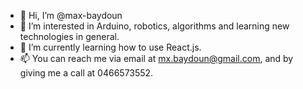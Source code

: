 - 👋 Hi, I’m @max-baydoun
- 👀 I’m interested in Arduino, robotics, algorithms and learning new technologies in general.
- 🌱 I’m currently learning how to use React.js.
- 📫 You can reach me via email at mx.baydoun@gmail.com, and by giving me a call at 0466573552.

<!---
max-baydoun/max-baydoun is a ✨ special ✨ repository because its `README.md` (this file) appears on your GitHub profile.
You can click the Preview link to take a look at your changes.
--->
